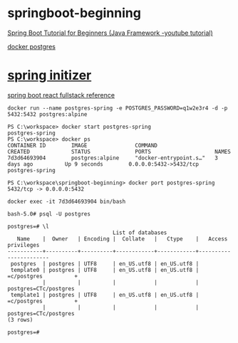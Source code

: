 # springboot-beginning
[Spring Boot Tutorial for Beginners (Java Framework -youtube tutorial)](https://www.youtube.com/watch?v=vtPkZShrvXQ&amp;t=188s)

[docker postgres](https://hub.docker.com/_/postgres)
# [spring initizer](https://start.spring.io/)

[spring boot react fullstack reference](https://github.com/amigoscode/spring-boot-essentials)

```
docker run --name postgres-spring -e POSTGRES_PASSWORD=q1w2e3r4 -d -p 5432:5432 postgres:alpine

PS C:\workspace> docker start postgres-spring
postgres-spring
PS C:\workspace> docker ps
CONTAINER ID        IMAGE               COMMAND                  CREATED             STATUS              PORTS                    NAMES
7d3d64693904        postgres:alpine     "docker-entrypoint.s…"   3 days ago          Up 9 seconds        0.0.0.0:5432->5432/tcp   postgres-spring

PS C:\workspace\springboot-beginning> docker port postgres-spring
5432/tcp -> 0.0.0.0:5432

docker exec -it 7d3d64693904 bin/bash

bash-5.0# psql -U postgres

postgres=# \l
                                 List of databases
   Name    |  Owner   | Encoding |  Collate   |   Ctype    |   Access privileges
-----------+----------+----------+------------+------------+-----------------------
 postgres  | postgres | UTF8     | en_US.utf8 | en_US.utf8 |
 template0 | postgres | UTF8     | en_US.utf8 | en_US.utf8 | =c/postgres          +
           |          |          |            |            | postgres=CTc/postgres
 template1 | postgres | UTF8     | en_US.utf8 | en_US.utf8 | =c/postgres          +
           |          |          |            |            | postgres=CTc/postgres
(3 rows)

postgres=#

```
